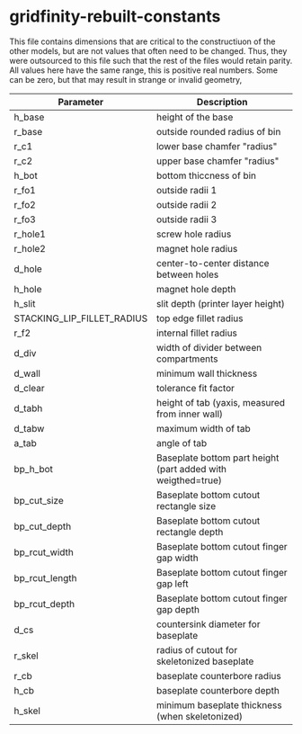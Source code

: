 # gridfinity-rebuilt-constants

This file contains dimensions that are critical to the constructiuon of the other models, but are not values that often need to be changed. Thus, they were outsourced to this file such that the rest of the files would retain parity. All values here have the same range, this is positive real numbers. Some can be zero, but that may result in strange or invalid geometry,

Parameter | Description
--- | ------
h_base | height of the base
r_base| outside rounded radius of bin
r_c1 | lower base chamfer "radius"
r_c2 | upper base chamfer "radius"
h_bot| bottom thiccness of bin
r_fo1| outside radii 1
r_fo2| outside radii 2
r_fo3 | outside radii 3
r_hole1| screw hole radius
r_hole2| magnet hole radius
d_hole| center-to-center distance between holes
h_hole| magnet hole depth
h_slit| slit depth (printer layer height)
STACKING_LIP_FILLET_RADIUS| top edge fillet radius
r_f2 | internal fillet radius
d_div | width of divider between compartments
d_wall| minimum wall thickness
d_clear| tolerance fit factor
d_tabh| height of tab (yaxis, measured from inner wall)
d_tabw| maximum width of tab
a_tab| angle of tab
bp_h_bot| Baseplate bottom part height (part added with weigthed=true)
bp_cut_size| Baseplate bottom cutout rectangle size
bp_cut_depth| Baseplate bottom cutout rectangle depth
bp_rcut_width| Baseplate bottom cutout finger gap width
bp_rcut_length| Baseplate bottom cutout finger gap left
bp_rcut_depth| Baseplate bottom cutout finger gap depth
d_cs | countersink diameter for baseplate
r_skel| radius of cutout for skeletonized baseplate
r_cb| baseplate counterbore radius
h_cb| baseplate counterbore depth
h_skel | minimum baseplate thickness (when skeletonized)
